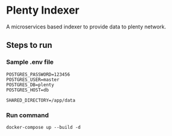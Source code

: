 # Plenty Indexer

A microservices based indexer to provide data to plenty network. 

## Steps to run

### Sample .env file

```
POSTGRES_PASSWORD=123456
POSTGRES_USER=master
POSTGRES_DB=plenty
POSTGRES_HOST=db

SHARED_DIRECTORY=/app/data
```

### Run command

```shell
docker-compose up --build -d
```
